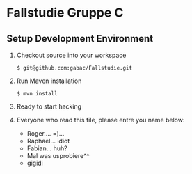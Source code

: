 # Fallstudie Gruppe C

## Setup Development Environment

1.  Checkout source into your workspace

    ```
    $ git@github.com:gabac/Fallstudie.git
    ```

2.  Run Maven installation

    ```
    $ mvn install
    ```

3.  Ready to start hacking

4.  Everyone who read this file, please entre you name below:
    - Roger.... =)…
    - Raphael... idiot
    - Fabian… huh?
    - Mal was usprobiere^^
    - gigidi
